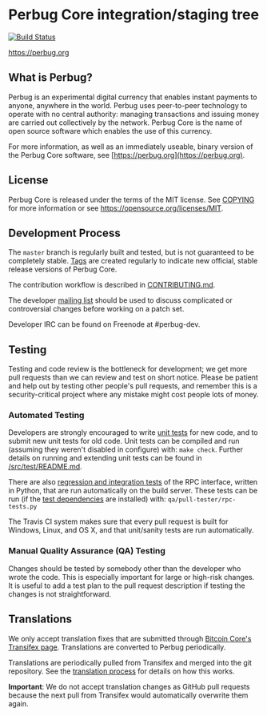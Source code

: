 Perbug Core integration/staging tree
=====================================

[![Build Status](https://travis-ci.org/perbug-project/perbug.svg?branch=master)](https://travis-ci.org/perbug-project/perbug)

https://perbug.org

What is Perbug?
----------------

Perbug is an experimental digital currency that enables instant payments to
anyone, anywhere in the world. Perbug uses peer-to-peer technology to operate
with no central authority: managing transactions and issuing money are carried
out collectively by the network. Perbug Core is the name of open source
software which enables the use of this currency.

For more information, as well as an immediately useable, binary version of
the Perbug Core software, see [https://perbug.org](https://perbug.org).

License
-------

Perbug Core is released under the terms of the MIT license. See [COPYING](COPYING) for more
information or see https://opensource.org/licenses/MIT.

Development Process
-------------------

The `master` branch is regularly built and tested, but is not guaranteed to be
completely stable. [Tags](https://github.com/perbug-project/perbug/tags) are created
regularly to indicate new official, stable release versions of Perbug Core.

The contribution workflow is described in [CONTRIBUTING.md](CONTRIBUTING.md).

The developer [mailing list](https://groups.google.com/forum/#!forum/perbug-dev)
should be used to discuss complicated or controversial changes before working
on a patch set.

Developer IRC can be found on Freenode at #perbug-dev.

Testing
-------

Testing and code review is the bottleneck for development; we get more pull
requests than we can review and test on short notice. Please be patient and help out by testing
other people's pull requests, and remember this is a security-critical project where any mistake might cost people
lots of money.

### Automated Testing

Developers are strongly encouraged to write [unit tests](src/test/README.md) for new code, and to
submit new unit tests for old code. Unit tests can be compiled and run
(assuming they weren't disabled in configure) with: `make check`. Further details on running
and extending unit tests can be found in [/src/test/README.md](/src/test/README.md).

There are also [regression and integration tests](/qa) of the RPC interface, written
in Python, that are run automatically on the build server.
These tests can be run (if the [test dependencies](/qa) are installed) with: `qa/pull-tester/rpc-tests.py`

The Travis CI system makes sure that every pull request is built for Windows, Linux, and OS X, and that unit/sanity tests are run automatically.

### Manual Quality Assurance (QA) Testing

Changes should be tested by somebody other than the developer who wrote the
code. This is especially important for large or high-risk changes. It is useful
to add a test plan to the pull request description if testing the changes is
not straightforward.

Translations
------------

We only accept translation fixes that are submitted through [Bitcoin Core's Transifex page](https://www.transifex.com/projects/p/bitcoin/).
Translations are converted to Perbug periodically.

Translations are periodically pulled from Transifex and merged into the git repository. See the
[translation process](doc/translation_process.md) for details on how this works.

**Important**: We do not accept translation changes as GitHub pull requests because the next
pull from Transifex would automatically overwrite them again.
